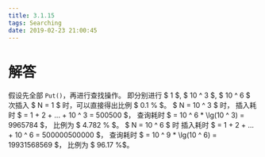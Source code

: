 ```yaml
---
title: 3.1.15
tags: Searching
date: 2019-02-23 21:00:45
---
```


# 解答

假设先全部 `Put()`，再进行查找操作。
即分别进行 $ 1 $, $ 10 ^ 3 $, $ 10 ^ 6 $ 次插入
$ N = 1 $ 时，可以直接得出比例 $ 0.1 \% $。
$ N = 10 ^ 3 $ 时，
插入耗时 $ =  1 + 2 + ... + 10 ^ 3 = 500500 $，
查询耗时 $ = 10 ^ 6 * \lg(10 ^ 3) = 9965784 $，
比例为 $ 4.782 \% $。
$ N = 10 ^ 6 $ 时
插入耗时 $ = 1 + 2 + ... + 10 ^ 6 = 500000500000 $，
查询耗时 $ = 10 ^ 9 * \lg(10 ^ 6) = 19931568569 $，
比例为 $ 96.17 \% ​$。
